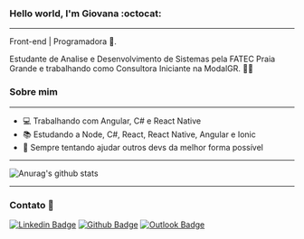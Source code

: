 ### Hello world, I'm Giovana :octocat:
---
Front-end | Programadora :robot:.

Estudante de Analise e Desenvolvimento de Sistemas pela FATEC Praia Grande e trabalhando como Consultora Iniciante na ModalGR. :woman_technologist:

### Sobre mim
---
- 💻 Trabalhando com Angular, C# e React Native
- 📚 Estudando a Node, C#, React, React Native, Angular e Ionic
- 💜 Sempre tentando ajudar outros devs da melhor forma possível

---
![Anurag's github stats](https://github-readme-stats.vercel.app/api?username=GiovanaNapoli&show_icons=true&theme=radical)

---
### Contato 📩

[![Linkedin Badge](https://img.shields.io/badge/-giovananapoli-blue?style=flatstyle=flat-square&logo=Linkedin&logoColor=white&link=https://www.linkedin.com/in/giovana-aparecida-napoli-da-silva/)](https://www.linkedin.com/in/giovana-aparecida-napoli-da-silva/) [![Github Badge](https://img.shields.io/badge/-giovananapoli-000?style=flat-square&logo=Github&logoColor=white&link=https://github.com/GiovanaNapoli)](https://github.com/GiovanaNapoli) [![Outlook Badge](https://img.shields.io/badge/-outlook-0078d4?style=flat-square&logo=microsoft-outlook&logoColor=white&link=mailto:giovana.ap.napoli@outlook.com)](mailto:giovana.ap.napoli@outlook.com)
